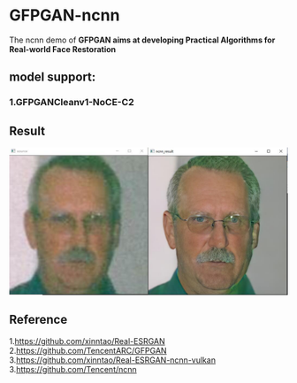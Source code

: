 # GFPGAN-ncnn  
The ncnn demo of **GFPGAN aims at developing Practical Algorithms for Real-world Face Restoration**  
## model support:  
### 1.GFPGANCleanv1-NoCE-C2  

## Result 
![](result.jpg)  

## Reference  
1.https://github.com/xinntao/Real-ESRGAN  
2.https://github.com/TencentARC/GFPGAN  
3.https://github.com/xinntao/Real-ESRGAN-ncnn-vulkan  
3.https://github.com/Tencent/ncnn  

